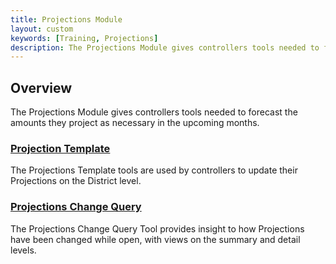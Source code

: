```yaml
---
title: Projections Module
layout: custom
keywords: [Training, Projections]
description: The Projections Module gives controllers tools needed to forecast the amounts they project as necessary in the upcoming months.
---
```


## Overview

The Projections Module gives controllers tools needed to forecast the amounts they project as necessary in the upcoming months.

### [ Projection Template ](/bApps/InterjectTraining/Projections/ProjectionTemplateSummary.html)

The Projections Template tools are used by controllers to update their Projections on the District level.

### [ Projections Change Query ](/bApps/InterjectTraining/Projections/ProjectionChangeQuery.html)

The Projections Change Query Tool provides insight to how Projections have been changed while open, with views on the summary and detail levels.

